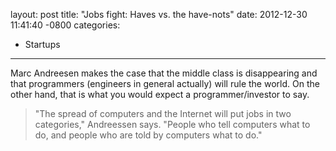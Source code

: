 layout: post
title:  "Jobs fight: Haves vs. the have-nots"
date:   2012-12-30 11:41:40 -0800
categories:
  - Startups
---

Marc Andreesen makes the case that the middle class is disappearing and that programmers (engineers in general actually) will rule the world. On the other hand, that is what you would expect a programmer/investor to say.

 > "The spread of computers and the Internet will put jobs in two categories," Andreessen says. "People who tell computers what to do, and people who are told by computers what to do."

